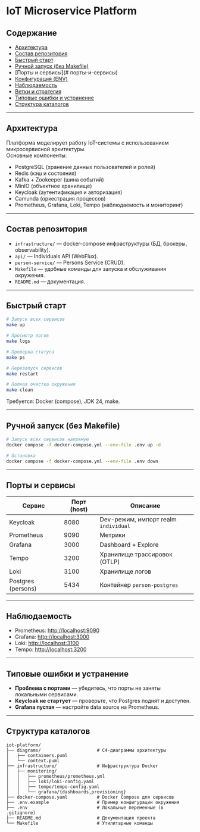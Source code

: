 # IoT Microservice Platform

## Содержание
- [Архитектура](#архитектура)
- [Состав репозитория](#состав-репозитория)
- [Быстрый старт](#быстрый-старт)
- [Ручной запуск (без Makefile)](#ручной-запуск-без-makefile)
- [Порты и сервисы](# порты-и-сервисы)
- [Конфигурация (ENV)](#конфигурация-env)
- [Наблюдаемость](#наблюдаемость)
- [Ветки и стратегия](#ветки-и-стратегия)
- [Типовые ошибки и устранение](#типовые-ошибки-и-устранение)
- [Структура каталогов](#структура-каталогов)

---

## Архитектура

Платформа моделирует работу IoT-системы с использованием микросервисной архитектуры.  
Основные компоненты:
- PostgreSQL (хранение данных пользователей и ролей)
- Redis (кэш и состояния)
- Kafka + Zookeeper (шина событий)
- MinIO (объектное хранилище)
- Keycloak (аутентификация и авторизация)
- Camunda (оркестрация процессов)
- Prometheus, Grafana, Loki, Tempo (наблюдаемость и мониторинг)

---

## Состав репозитория

- `infrastructure/` — docker-compose инфраструктуры (БД, брокеры, observability).
- `api/` — Individuals API (WebFlux).
- `person-service/` — Persons Service (CRUD).
- `Makefile` — удобные команды для запуска и обслуживания окружения.
- `README.md` — документация.

---

## Быстрый старт

```bash
# Запуск всех сервисов
make up

# Просмотр логов
make logs

# Проверка статуса
make ps

# Перезапуск сервисов
make restart

# Полная очистка окружения
make clean
```

Требуется: Docker (compose), JDK 24, make.

---

## Ручной запуск (без Makefile)

```bash
# Запуск всех сервисов напрямую
docker compose -f docker-compose.yml --env-file .env up -d

# Остановка
docker compose -f docker-compose.yml --env-file .env down
```

---

## Порты и сервисы

| Сервис            | Порт (host) | Описание                                     |
|-------------------|-------------|----------------------------------------------|
| Keycloak          | 8080        | Dev-режим, импорт realm `individual`         |
| Prometheus        | 9090        | Метрики                                      |
| Grafana           | 3000        | Dashboard + Explore                          |
| Tempo             | 3200        | Хранилище трассировок (OTLP)                 |
| Loki              | 3100        | Хранилище логов                              |
| Postgres (persons)| 5434        | Контейнер `person-postgres`                  |

---

## Наблюдаемость

- Prometheus: [http://localhost:9090](http://localhost:9090)  
- Grafana: [http://localhost:3000](http://localhost:3000)  
- Loki: [http://localhost:3100](http://localhost:3100)  
- Tempo: [http://localhost:3200](http://localhost:3200)

---

## Типовые ошибки и устранение

- **Проблема с портами** — убедитесь, что порты не заняты локальными сервисами.  
- **Keycloak не стартует** — проверьте, что Postgres поднят и доступен.  
- **Grafana пустая** — настройте data source на Prometheus.  

---

## Структура каталогов

```
iot-platform/
├── diagrams/                     # C4-диаграммы архитектуры
│   ├── containers.puml
│   └── context.puml
├── infrastructure/               # Инфраструктура Docker
│   ├── monitoring/
│   │   ├── prometheus/prometheus.yml
│   │   ├── loki/loki-config.yaml
│   │   ├── tempo/tempo-config.yaml
│   │   └── grafana/{dashboards,provisioning}
├── docker-compose.yaml           # Docker Compose для сервисов
├── .env.example                  # Пример конфигурации окружения
├── .env                          # Локальные переменные (в .gitignore)
├── README.md                     # Документация проекта
└── Makefile                      # Утилитарные команды
```

